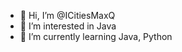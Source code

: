 - 👋 Hi, I’m @ICitiesMaxQ
- 👀 I’m interested in Java
- 🌱 I’m currently learning Java, Python

<!---
ICitiesMaxQ/ICitiesMaxQ is a ✨ special ✨ repository because its `README.md` (this file) appears on your GitHub profile.
You can click the Preview link to take a look at your changes.
--->
